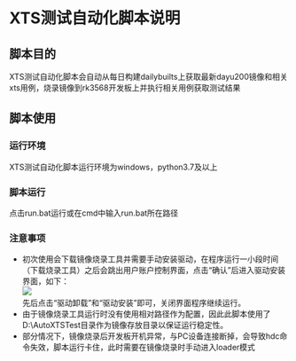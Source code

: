# XTS测试自动化脚本说明

## 脚本目的
XTS测试自动化脚本会自动从每日构建dailybuilts上获取最新dayu200镜像和相关xts用例，烧录镜像到rk3568开发板上并执行相关用例获取测试结果

## 脚本使用
### 运行环境
XTS测试自动化脚本运行环境为windows，python3.7及以上
### 脚本运行
点击run.bat运行或在cmd中输入run.bat所在路径
### 注意事项
- 初次使用会下载镜像烧录工具并需要手动安装驱动，在程序运行一小段时间（下载烧录工具）之后会跳出用户账户控制界面，点击“确认”后进入驱动安装界面，如下：
<br />![](https://gitee.com/huyunhui1/images/raw/master/%E6%8D%95%E8%8E%B7.PNG)
<br />先后点击“驱动卸载”和“驱动安装”即可，关闭界面程序继续运行。
- 由于镜像烧录工具运行时没有使用相对路径作为配置，因此此脚本使用了D:\AutoXTSTest目录作为镜像存放目录以保证运行稳定性。
- 部分情况下，镜像烧录后开发板开机异常，与PC设备连接断掉，会导致hdc命令失效，脚本运行卡住，此时需要在镜像烧录时手动进入loader模式